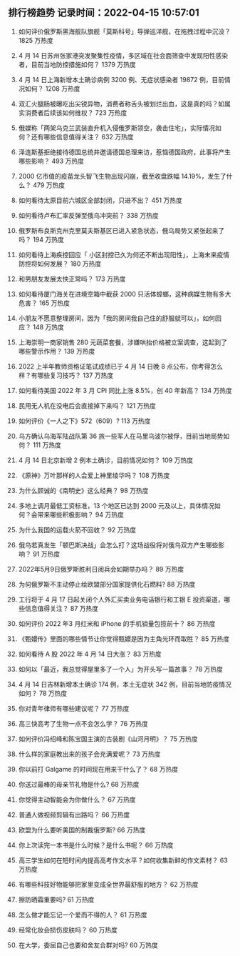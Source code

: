 
## 排行榜趋势 记录时间：2022-04-15 10:57:01
  
  1. 如何评价俄罗斯黑海舰队旗舰「莫斯科号」导弹巡洋舰，在拖拽过程中沉没？ 1825 万热度
    
  2. 4 月 14 日苏州张家港突发聚集性疫情，多区域在社会面筛查中发现阳性感染者，目前当地防控措施如何？ 1379 万热度
    
  3. 4 月 14 日上海新增本土确诊病例 3200 例、无症状感染者 19872 例，目前情况如何？ 1208 万热度
    
  4. 双汇火腿肠被曝吃出尖锐异物，消费者称舌头被划烂出血，这是真的吗？如属实消费者后续该如何维权？ 723 万热度
    
  5. 俄媒称「两架乌克兰武装直升机入侵俄罗斯领空，袭击住宅」，实际情况如何？还有哪些信息值得关注？ 632 万热度
    
  6. 泽连斯基拒绝接待德国总统并邀请德国总理来访，惹恼德国政府，此事将产生哪些影响？ 493 万热度
    
  7. 2000 亿市值的疫苗龙头智飞生物出现闪崩，截至收盘跌幅 14.19%，发生了什么？ 479 万热度
    
  8. 如何看待太原目前六城区全部封闭，只进不出？ 451 万热度
    
  9. 如何看待卢布汇率反弹至俄乌冲突前？ 338 万热度
    
  10. 俄罗斯布良斯克州克里莫夫斯基区已进入紧急状态，俄乌局势又紧张起来了吗？ 194 万热度
    
  11. 如何看待上海疾控回应「 小区封控已久为何还不断出现阳性」，上海未来疫情防控将如何发展？ 180 万热度
    
  12. 和男朋友发展太快正常吗？ 173 万热度
    
  13. 如何看待厦门海关在进境空箱中截获 2000 只活体蟑螂，这种病媒生物有多大危害？ 165 万热度
    
  14. 小朋友不愿意整理房间，因为「我的房间我自己住的舒服就可以」，如何回应？ 148 万热度
    
  15. 上海崇明一商家销售 280 元蔬菜套餐，涉嫌哄抬价格被立案调查，这起到了哪些警示作用？ 139 万热度
    
  16. 2022 上半年教师资格证笔试成绩已于 4 月 14 日晚 8 点公布，你考得怎么样？有哪些复习技巧？ 137 万热度
    
  17. 如何看待美国 2022 年 3 月 CPI 同比上涨 8.5%，创 40 年新高？ 134 万热度
    
  18. 民用无人机在没电后会直接掉下来吗？ 121 万热度
    
  19. 如何评价《一人之下》572（609）? 113 万热度
    
  20. 乌方确认乌海军陆战队第 36 旅一些军人在马里乌波尔被俘，目前当地局势如何？ 111 万热度
    
  21. 4 月 14 日北京新增 2 例本土确诊，目前情况如何？ 109 万热度
    
  22. 《原神》万叶那样的人会爱上神里绫华吗？ 108 万热度
    
  23. 为什么顾诚的《南明史》这么经典？ 98 万热度
    
  24. 多地上调月最低工资标准，13 个地区已达到 2000 元及以上，具体情况如何？会带来哪些积极影响？ 94 万热度
    
  25. 为什么我国的运载火箭不回收？ 92 万热度
    
  26. 俄乌若真发生「顿巴斯决战」会怎么打？这场战役将对俄乌双方产生哪些影响？ 91 万热度
    
  27. 2022年5月9日俄罗斯胜利日阅兵会如期举办吗？ 89 万热度
    
  28. 为何俄罗斯不主动停止给欧盟部分国家提供化石燃料? 88 万热度
    
  29. 工行将于 4 月 17 日起关闭个人外汇买卖业务电话银行和工银 E 投资渠道，哪些信息值得关注？ 87 万热度
    
  30. 如何评价 2022 年3 月红米和 iPhone 的手机销量包揽前十？ 86 万热度
    
  31. 《甄嬛传》里面的哪些情节让你觉得甄嬛是因为主角光环而取胜？ 85 万热度
    
  32. 如何看待 A 股 2022 年 4 月 14 日大涨？ 83 万热度
    
  33. 如何以「最近，我总觉得屋里多了一个人」为开头写一篇故事？ 78 万热度
    
  34. 4 月 14 日吉林新增本土确诊 174 例，本土无症状 342 例，目前当地防疫情况如何？ 78 万热度
    
  35. 你对青年律师有哪些建议呢？ 77 万热度
    
  36. 高三快高考了生物一点不会怎么学？ 76 万热度
    
  37. 如何评价冯绍峰和陈宝国主演的古装剧《山河月明》？ 75 万热度
    
  38. 什么样的家庭教出来的孩子会充满爱呢？ 73 万热度
    
  39. 你以前打 Galgame 的时间现在用来干什么了？ 68 万热度
    
  40. 你送过最棒的母亲节礼物是什么? 68 万热度
    
  41. 你觉得主动智能会为你做什么？ 67 万热度
    
  42. 普通人做视频剪辑有出路吗？ 66 万热度
    
  43. 欧盟为什么要听美国的制裁俄罗斯? 66 万热度
    
  44. 你上次读完一本书是什么时候？是什么书呢？ 66 万热度
    
  45. 高三学生如何在短时间内提高高考作文水平？如何收集新鲜的作文素材？ 63 万热度
    
  46. 有哪些科技好物能够把家里变成全世界最舒服的地方？ 62 万热度
    
  47. 擦防晒霜重要吗? 61 万热度
    
  48. 怎么做才能忘记一个爱而不得的人？ 61 万热度
    
  49. 经常化妆会损伤皮肤吗？ 60 万热度
    
  50. 在大学，委屈自己也要和舍友合群对吗? 60 万热度
    